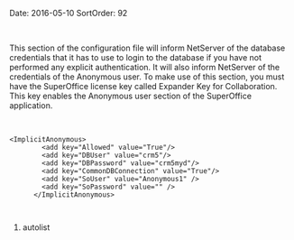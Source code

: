 Date: 2016-05-10
SortOrder: 92

 

This section of the configuration file will inform NetServer of the database credentials that it has to use to login to the database if you have not performed any explicit authentication. It will also inform NetServer of the credentials of the Anonymous user. To make use of this section, you must have the SuperOffice license key called Expander Key for Collaboration. This key enables the Anonymous user section of the SuperOffice application.

 

```
<ImplicitAnonymous>
        <add key="Allowed" value="True"/>
        <add key="DBUser" value="crm5"/>
        <add key="DBPassword" value="crm5myd"/>
        <add key="CommonDBConnection" value="True"/>
        <add key="SoUser" value="Anonymous1" />
        <add key="SoPassword" value="" />
      </ImplicitAnonymous>

 
```

1. autolist
